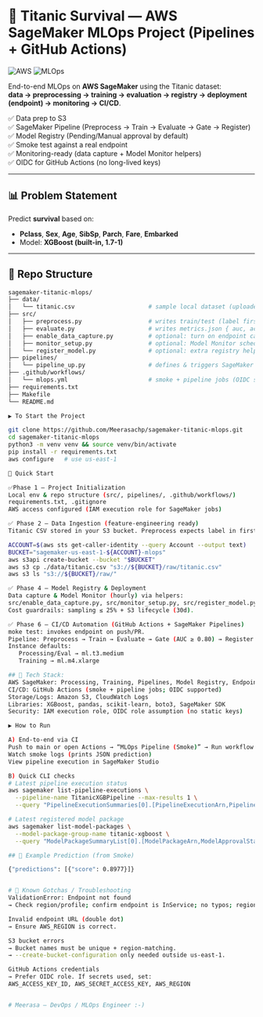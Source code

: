 # 🛟 Titanic Survival — **AWS SageMaker MLOps** Project (Pipelines + GitHub Actions) 

![AWS](https://img.shields.io/badge/AWS-SageMaker-FF9900?logo=amazon-aws&logoColor=white)
![MLOps](https://img.shields.io/badge/MLOps-Pipeline-2088FF)

End-to-end MLOps on **AWS SageMaker** using the Titanic dataset:  
**data → preprocessing → training → evaluation → registry → deployment (endpoint) → monitoring → CI/CD**.

✅ Data prep to S3  
✅ SageMaker Pipeline (Preprocess → Train → Evaluate → Gate → Register)  
✅ Model Registry (Pending/Manual approval by default)  
✅ Smoke test against a real endpoint  
✅ Monitoring-ready (data capture + Model Monitor helpers)  
✅ OIDC for GitHub Actions (no long-lived keys)  

---

## 📊 Problem Statement
Predict **survival** based on:

- **Pclass**, **Sex**, **Age**, **SibSp**, **Parch**, **Fare**, **Embarked**
- Model: **XGBoost (built-in, 1.7-1)**

---

## 🧱 Repo Structure

```bash
sagemaker-titanic-mlops/
├── data/
│   └── titanic.csv                     # sample local dataset (uploaded to S3)
├── src/
│   ├── preprocess.py                   # writes train/test (label first col, no header)
│   ├── evaluate.py                     # writes metrics.json { auc, accuracy }
│   ├── enable_data_capture.py          # optional: turn on endpoint capture
│   ├── monitor_setup.py                # optional: Model Monitor schedule
│   └── register_model.py               # optional: extra registry helpers
├── pipelines/
│   └── pipeline_up.py                  # defines & triggers SageMaker Pipeline
├── .github/workflows/
│   └── mlops.yml                       # smoke + pipeline jobs (OIDC supported)
├── requirements.txt
├── Makefile                         
└── README.md

▶️ To Start the Project 

git clone https://github.com/Meerasachp/sagemaker-titanic-mlops.git
cd sagemaker-titanic-mlops
python3 -m venv venv && source venv/bin/activate
pip install -r requirements.txt
aws configure   # use us-east-1

🚀 Quick Start

✅Phase 1 — Project Initialization
Local env & repo structure (src/, pipelines/, .github/workflows/)
requirements.txt, .gitignore
AWS access configured (IAM execution role for SageMaker jobs)

✅ Phase 2 — Data Ingestion (feature-engineering ready)
Titanic CSV stored in your S3 bucket. Preprocess expects label in first column; writes train.csv & test.csv.

ACCOUNT=$(aws sts get-caller-identity --query Account --output text)
BUCKET="sagemaker-us-east-1-${ACCOUNT}-mlops"
aws s3api create-bucket --bucket "$BUCKET"
aws s3 cp ./data/titanic.csv "s3://${BUCKET}/raw/titanic.csv"
aws s3 ls "s3://${BUCKET}/raw/"

✅ Phase 4 — Model Registry & Deployment
Data capture & Model Monitor (hourly) via helpers:
src/enable_data_capture.py, src/monitor_setup.py, src/register_model.py
Cost guardrails: sampling ≤ 25% + S3 lifecycle (30d).

✅ Phase 6 — CI/CD Automation (GitHub Actions + SageMaker Pipelines)
moke test: invokes endpoint on push/PR.
Pipeline: Preprocess → Train → Evaluate → Gate (AUC ≥ 0.80) → Register.
Instance defaults:
   Processing/Eval → ml.t3.medium
   Training → ml.m4.xlarge

## 🧰 Tech Stack:
AWS SageMaker: Processing, Training, Pipelines, Model Registry, Endpoints
CI/CD: GitHub Actions (smoke + pipeline jobs; OIDC supported)
Storage/Logs: Amazon S3, CloudWatch Logs
Libraries: XGBoost, pandas, scikit-learn, boto3, SageMaker SDK
Security: IAM execution role, OIDC role assumption (no static keys)

▶️ How to Run

A) End-to-end via CI
Push to main or open Actions → “MLOps Pipeline (Smoke)” → Run workflow
Watch smoke logs (prints JSON prediction)
View pipeline execution in SageMaker Studio

B) Quick CLI checks
# Latest pipeline execution status
aws sagemaker list-pipeline-executions \
  --pipeline-name TitanicXGBPipeline --max-results 1 \
  --query "PipelineExecutionSummaries[0].[PipelineExecutionArn,PipelineExecutionStatus]"

# Latest registered model package 
aws sagemaker list-model-packages \
  --model-package-group-name titanic-xgboost \
  --query "ModelPackageSummaryList[0].[ModelPackageArn,ModelApprovalStatus]"

## 🧪 Example Prediction (from Smoke)

{"predictions": [{"score": 0.8977}]}


# 🧩 Known Gotchas / Troubleshooting
ValidationError: Endpoint not found
→ Check region/profile; confirm endpoint is InService; no typos; region var set.

Invalid endpoint URL (double dot)
→ Ensure AWS_REGION is correct.

S3 bucket errors
→ Bucket names must be unique + region-matching.
→ --create-bucket-configuration only needed outside us-east-1.

GitHub Actions credentials
→ Prefer OIDC role. If secrets used, set:
AWS_ACCESS_KEY_ID, AWS_SECRET_ACCESS_KEY, AWS_REGION


# Meerasa — DevOps / MLOps Engineer :-)

